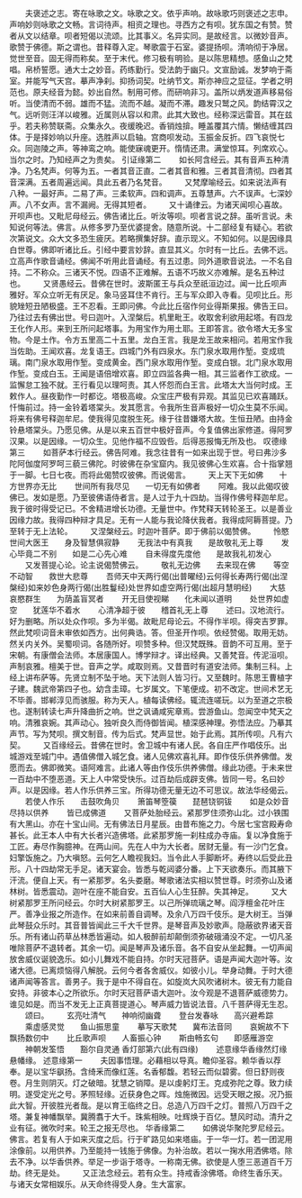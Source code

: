 <!-- { "loadSidebar": true } -->
　　夫褒述之志。寄在咏歌之文。咏歌之文。依乎声响。故咏歌巧则褒述之志申。声响妙则咏歌之文畅。言词待声。相资之理也。寻西方之有呗。犹东国之有赞。赞者从文以结章。呗者短偈以流颂。比其事义。名异实同。是故经言。以微妙音声。歌赞于佛德。斯之谓也。昔释尊入定。琴歌震于石室。婆提扬呗。清响彻于净居。觉世至音。固无得而称矣。至于末代。修习极有明验。是以陈思精想。感鱼山之梵唱。帛桥誓愿。通大士之妙音。药练勤行。受法韵于幽只。文宣励诚。发梦响于斋室。并能写气天宫。摹声净刹。抑扬词契。吐纳节文。斯亦神应之显征。学者之明范也。原夫经音为懿。妙出自然。制用可修。而研响非习。盖所以炳发道声移易俗听。当使清而不弱。雄而不猛。流而不越。凝而不滞。趣发只鹫之风。韵结霄汉之气。远听则汪洋以峻雅。近属则从容以和肃。此其大致也。经称深远雷音。其在兹乎。若夫称赞联斋。众集永久。夜缓晚迟。香销烛揜。睡盖覆其六情。懒结缠其四体。于是择妙响以升座。选胜声以启轴。宫商呗发动。玉振金反折。四飞哀悦七众。同迦陵之声。等神鸾之响。能使寐魂更开。惰情还肃。满堂惊耳。列席欢心。当尔之时。乃知经声之为贵矣。
引证缘第二
　　如长阿含经云。其有音声五种清净。乃名梵声。何等为五。一者其音正直。二者其音和雅。三者其音清彻。四者其音深满。五者周遍远闻。具此五者乃名梵音。
　　又梵摩喻经云。如来说法声有八种。一最好声。二易了声。三柔软声。四和调声。五尊慧声。六不误声。七深妙声。八不女声。言不漏阙。无得其短者。
　　又十诵律云。为诸天闻呗心喜故。开呗声也。又毗尼母经云。佛告诸比丘。听汝等呗。呗者言说之辞。虽听言说。未知说何等法。佛言。从修多罗乃至优婆提舍。随意所说。十二部经复有疑心。若欲次第说文。众大文多恐生疲厌。若略撰集好辞。直示现义。不知如何。以是因缘具白世尊。佛即听诸比丘。引经中要言妙辞。直显其义。尔时有一比丘。去佛不远。立高声作歌音诵经。佛闻不听用此音诵经。有五过患。同外道歌音说法。一不名自持。二不称众。三诸天不悦。四语不正难解。五语不巧故义亦难解。是名五种过也。
　　又贤愚经云。昔佛在世时。波斯匿王与兵众至祇洹边过。闻一比丘呗声雅好。军众立听无有厌足。象马竖耳住不肯行。王与军众即入寺看。见呗比丘。形貌矬短丑陋极盛。王不忍看。王即问佛。今此比丘宿作何业得斯果报。佛告王曰。乃往过去有佛出世。号曰迦叶。入涅槃后。机里毗王。收取舍利欲用起塔。有四龙王化作人形。来到王所问起塔事。为用宝作为用土耶。王即答言。欲令塔大无多宝物。今是土作。令方五里高二十五里。龙白王言。我是龙王故来相问。若用宝作我当佐助。王闻欢喜。龙复语王。四城门外有四泉水。东门泉水取用作堑。变成琉璃。南门泉水取用作堑。变成黄金。西门泉水取用作堑。变成白银。北门泉水取用作堑。变成白玉。王闻是语倍增欢喜。即立四监各典一相。其三监者作工欲成。一监懈怠工独不就。王行看见以理呵责。其人怀怨而白王言。此塔太大当何时成。王敕作人。昼夜勤作一时都讫。塔极高峻。众宝庄严极有异观。其监见已欢喜踊跃。忏悔前过。持一金铃着塔棠头。发其愿言。令我所生音声极好一切众生莫不乐闻。将来有佛号释迦牟尼。使我得见度脱生死。缘于往昔嫌塔大故。生恒丑陋。由持金铃悬塔棠头。乃愿见佛。从是以来五百世中极好音声。今复值佛出家修道。得阿罗汉果。以是因缘。一切众生。见他作福不应毁呰。后得恶报悔无所及也。
叹德缘第三
　　如菩萨本行经云。佛告阿难。我念往昔有一如来出现于世。号曰弗沙多陀阿伽度阿罗呵三藐三佛陀。时彼佛在杂宝窟内。我见彼佛心生欢喜。合十指掌翘于一脚。七日七夜。而将此偈赞叹彼佛。而说偈言。
　　天上天下无如佛　　十方世界亦无比
　　世间所有我尽见　　一切无有如佛者
　　阿难。我以此偈叹彼佛已。发如是愿。乃至彼佛语侍者言。是人过于九十四劫。当得作佛号释迦牟尼。我于彼时得受记已。不舍精进增长功德。无量世中。作梵释天转轮圣王。以是善业因缘力故。我得四种辩才具足。无有一人能与我论降伏我者。我得成阿耨菩提。乃至转于无上法轮。
　　又涅槃经云。时迦叶菩萨。即于佛前以偈赞佛。
　　怜愍世间大医王　　身及智慧俱寂静
　　无我法中有真我　　是故敬礼无上尊
　　发心毕竟二不别　　如是二心先心难
　　自未得度先度他　　是故我礼初发心
　　又发菩提心论。论主说偈赞佛云。
　　敬礼无边佛　　去来现在佛
　　等空不动智　　救世大悲尊
　　吾师天中天两行偈(出普曜经)云何得长寿两行偈(出涅槃经)如来妙色身两行偈(出胜鬘经)处世界如虚空两行偈(出超月慧明经)
　　大慈哀愍群生　　为荫盖盲冥者
　　开无目使视睇　　化未闻以道明
　　处世界如虚空　　犹莲华不着水
　　心清净超于彼　　稽首礼无上尊
　　述曰。汉地流行。好为删略。所以处众作呗。多为半偈。故毗尼母论云。不得作半呗。得突吉罗罪。然此梵呗词音未审依如西方。出何典诰。答。但圣开作呗。依经赞偈。取用无妨。然关内关外。吴蜀呗词。各随所好。呗赞多种。但汉梵既殊。音韵不可互用。至于宋朝。有康僧会法师。本居康国人。博学辩才。译出经典。又善梵音。传泥洹呗。声制哀雅。檀美于世。音声之学。咸取则焉。又昔晋时有道安法师。集制三科。上经上讲布萨等。先贤立制不坠于地。天下法则人皆习行。又至魏时。陈思王曹植字子建。魏武帝第四子也。幼含圭璋。七岁属文。下笔便成。初不改定。世间术艺无不毕善。邯郸淳见而骇服。称为天人。植每读佛经。辄流连嗟玩。以为至道之宗极也。遂制转读七声升降曲折之响。世之讽诵咸宪章焉。尝游鱼山。忽闻空中梵天之响。清雅哀婉。其声动心。独听良久而侍御皆闻。植深感神理。弥悟法应。乃摹其声节。写为梵呗。撰文制音。传为后式。梵声显世。始于此焉。其所传呗。凡有六契。
　　又百缘经云。昔佛在世时。舍卫城中有诸人民。各自庄严作唱伎乐。出城游戏至城门中。遇值佛僧入城乞食。诸人见佛欢喜礼拜。即作伎乐供养佛僧。发愿而去。佛即微笑。语阿难言。此诸人等由作伎乐供养佛僧。缘此功德。于未来世一百劫中不堕恶道。天上人中常受快乐。过百劫后成辟支佛。皆同一号。名曰妙声。以是因缘。若人作乐供养三宝。所得功德无量无边不可思议。故法华经偈云。
　　若使人作乐　　击鼓吹角贝
　　箫笛琴箜篌　　琵琶铙铜钹
　　如是众妙音　　尽持以供养
　　皆已成佛道
　　又菩萨处胎经云。紧那罗住须弥山北。过小铁围有大黑山。亦在十宝山间。无有佛法日月星辰。由昔布施之力。今居七宝宫殿寿命甚长。此王本人中有大长者兴造佛塔。此紧那罗施一刹柱成办寺庙。复以净食施于工匠。寿尽作胸臆神。在两山间。先在人中为大长者。居财无量。有一沙门乞食。妇擎饭施之。乃大嗔怒。云何乞人瞻视我妇。当令此人手脚断坏。寿终以后受此丑形。八十四劫常无手足。诸天宴会。皆悉与乾闼婆分番。上下天欲奏乐。而其腋下汗流。便自上天。有一紧那罗。名头娄磨。琴歌诸法实相以赞世尊。时须弥山及诸林树。皆悉震动。迦叶在座不能自安。五百仙人心生狂醉。失其神足。
　　又大树紧那罗王所问经云。尔时大树紧那罗王。以己所弹琉璃之琴。阎浮檀金花叶庄严。善净业报之所造作。在如来前善自调琴。及余八万四千伎乐。是大树王。当弹此琴鼓众乐时。其音普皆闻此三千大千世界。是琴音声及妙歌声。隐蔽欲界诸天音乐。所有诸山药草丛林悉皆遍动。如人极醉前却颠倒须弥破硪涌没不定。一切凡圣唯除菩萨不退转者。其余一切。闻是琴声及诸乐音。各不自安从坐起舞。一切声闻放舍威仪诞貌逸乐。如小儿舞戏不能自持。尔时天冠菩萨。语是声闻大迦叶等。汝诸大德。已离烦恼得八解脱。云何今者各舍威仪。如彼小儿。举身动舞。于时大德诸声闻等答言。善男子。我于是中不得自在。如旋岚大风吹诸树木。彼无有力能自安持。非彼本心之所欲乐。尔时天冠菩萨语大迦叶。汝今观是不退菩萨威德势力。谁见如是。而当不发无上正真菩提道心。琴声威力皆说法音。八千菩萨得无生忍。
　　颂曰。
　　玄亮吐清气　　神响彻幽聋
　　登台发春咏　　高兴避希踪
　　乘虚感灵觉　　鱼山振思童
　　摹写天歌梵　　冀布法音同
　　哀婉故不下　　飘扬数仞中
　　比丘歌声呗　　人畜振心钟
　　斯由畅玄句　　即感雁游空
　　神朝发筌悟　　豁尔自灵通
香灯部第六(此有四缘)
　　述意缘华香缘然灯缘悬幡缘。
述意缘第一
　　夫因事悟理。必藉相以导真。瞻仰圣容。赖华香以荐奉。是以宝华飖扬。含绮釆而像红莲。名香郁馥。若轻云而似碧雾。但日舒则夜卷。月生则阴灭。灯之破暗。犹慧之销障。是以虔躬灯王。克成弥陀之尊。致力续明。遂受定光之号。茅照轻缘。近获身色之晖。烛施微因。远受天眼之报。况乃振此大智。开彼胜光者哉。是以育王临终之日。总造八万四千之灯。普照八万四千之塔。兼复神幡飘举。冀腾翥于大千。珠紫相映。吐辉焕于百亿。慧风时动。清升之业有征。微吹时来。轮王之报无尽也。
华香缘第二
　　如佛说华聚陀罗尼经云。佛言。若复有人于如来灭度之后。行于旷路见如来塔庙。于一华一灯。若一团泥用涂像前。以用供养。乃至能持一钱施于佛像。为补治故。若以一掬水用洒佛塔。除去不净。以华香供养。举足一步诣于塔寺。一称南无佛。欲使是人堕三恶道百千万劫。终无是处。
　　又正法念经云。若有众生。持戒香涂佛塔。命终生香乐天。与诸天女常相娱乐。从天命终得受人身。生大富家。
